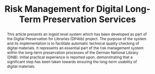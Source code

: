 ---
abstract: This article presents an ingest level system which has been developed as
  part of the Digital Preservation for Libraries (DP4lib) project. The purpose of
  the system and its implementation is to facilitate automatic technical quality checking
  of digital materials. It represents an essential part of the risk management system
  within the long-term preservation processes of the German National Library (DNB).
  Initial practical experience is reported upon, demonstrating that a significant
  step has been taken towards ensuring the long-term usability of digital materials.
creators:
- Stefan Hein
- Karlheinz Schmitt
date: null
document_url: https://services.phaidra.univie.ac.at/api/object/o:378059/download
grand_parent: iPRES
institutions: []
keywords:
- digital preservation
- risk management
- ingest-level
- quality management
- lisbon
landing_page_url: https://phaidra.univie.ac.at/o:378059
language: eng
layout: publication
license: CC BY-SA 2.0 AT
notes_url: null
parent: iPRES 2013
publication_type: paper
size: 119349
slides_url: null
source_name: iPRES
stream_url: null
title: Risk Management for Digital Long-Term Preservation Services
year: 2013
---
